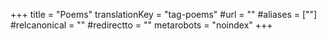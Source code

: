 +++
title = "Poems"
translationKey = "tag-poems"
#url = ""
#aliases = [""]
#relcanonical = ""
#redirectto = ""
metarobots = "noindex"
+++
